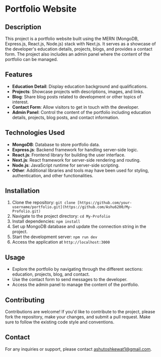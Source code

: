 # Portfolio Website

## Description
This project is a portfolio website built using the MERN (MongoDB, Express.js, React.js, Node.js) stack with Next.js. It serves as a showcase of the developer's education details, projects, blogs, and provides a contact form. The project also includes an admin panel where the content of the portfolio can be managed.

## Features
- **Education Detail**: Display education background and qualifications.
- **Projects**: Showcase projects with descriptions, images, and links.
- **Blog**: Share blog posts related to development or other topics of interest.
- **Contact Form**: Allow visitors to get in touch with the developer.
- **Admin Panel**: Control the content of the portfolio including education details, projects, blog posts, and contact information.

## Technologies Used
- **MongoDB**: Database to store portfolio data.
- **Express.js**: Backend framework for handling server-side logic.
- **React.js**: Frontend library for building the user interface.
- **Next.js**: React framework for server-side rendering and routing.
- **Node.js**: JavaScript runtime for server-side scripting.
- **Other**: Additional libraries and tools may have been used for styling, authentication, and other functionalities.

## Installation
1. Clone the repository: `git clone [https://github.com/your-username/portfolio.git](https://github.com/Ashu6200/My-Profolio.git)`
2. Navigate to the project directory: `cd My-Profolio`
3. Install dependencies: `npm install`
4. Set up MongoDB database and update the connection string in the project.
5. Start the development server: `npm run dev`
6. Access the application at `http://localhost:3000`

## Usage
- Explore the portfolio by navigating through the different sections: education, projects, blog, and contact.
- Use the contact form to send messages to the developer.
- Access the admin panel to manage the content of the portfolio.

## Contributing
Contributions are welcome! If you'd like to contribute to the project, please fork the repository, make your changes, and submit a pull request. Make sure to follow the existing code style and conventions.

## Contact
For any inquiries or support, please contact [ashutoshkewat1@gmail.com](mailto:ashutoshkewat1@gmail.com).
